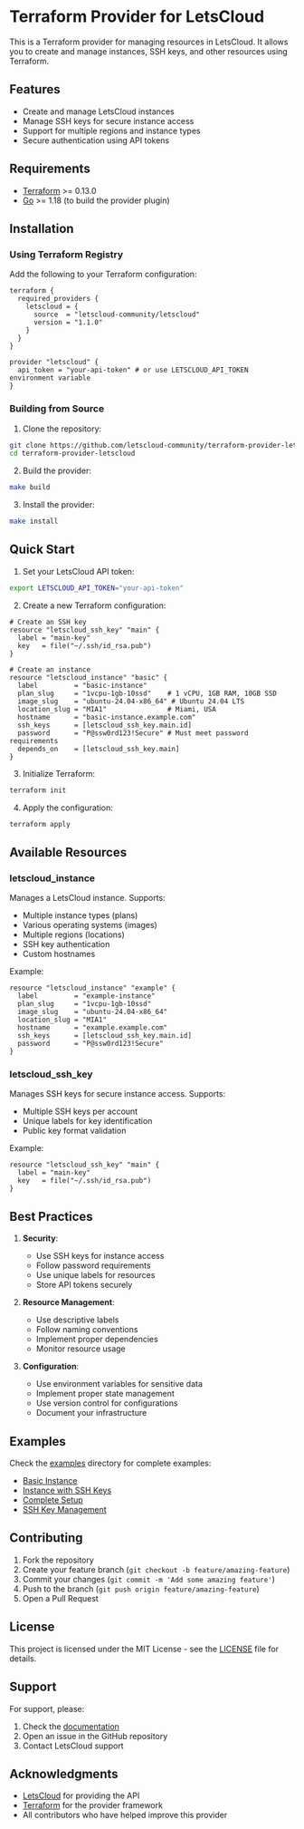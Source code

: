 # Terraform Provider for LetsCloud

This is a Terraform provider for managing resources in LetsCloud. It allows you to create and manage instances, SSH keys, and other resources using Terraform.

## Features

- Create and manage LetsCloud instances
- Manage SSH keys for secure instance access
- Support for multiple regions and instance types
- Secure authentication using API tokens

## Requirements

- [Terraform](https://www.terraform.io/downloads.html) >= 0.13.0
- [Go](https://golang.org/doc/install) >= 1.18 (to build the provider plugin)

## Installation

### Using Terraform Registry

Add the following to your Terraform configuration:

```hcl
terraform {
  required_providers {
    letscloud = {
      source  = "letscloud-community/letscloud"
      version = "1.1.0"
    }
  }
}

provider "letscloud" {
  api_token = "your-api-token" # or use LETSCLOUD_API_TOKEN environment variable
}
```

### Building from Source

1. Clone the repository:
```bash
git clone https://github.com/letscloud-community/terraform-provider-letscloud
cd terraform-provider-letscloud
```

2. Build the provider:
```bash
make build
```

3. Install the provider:
```bash
make install
```

## Quick Start

1. Set your LetsCloud API token:
```bash
export LETSCLOUD_API_TOKEN="your-api-token"
```

2. Create a new Terraform configuration:
```hcl
# Create an SSH key
resource "letscloud_ssh_key" "main" {
  label = "main-key"
  key   = file("~/.ssh/id_rsa.pub")
}

# Create an instance
resource "letscloud_instance" "basic" {
  label         = "basic-instance"
  plan_slug     = "1vcpu-1gb-10ssd"    # 1 vCPU, 1GB RAM, 10GB SSD
  image_slug    = "ubuntu-24.04-x86_64" # Ubuntu 24.04 LTS
  location_slug = "MIA1"               # Miami, USA
  hostname      = "basic-instance.example.com"
  ssh_keys      = [letscloud_ssh_key.main.id]
  password      = "P@ssw0rd123!Secure" # Must meet password requirements
  depends_on    = [letscloud_ssh_key.main]
}
```

3. Initialize Terraform:
```bash
terraform init
```

4. Apply the configuration:
```bash
terraform apply
```

## Available Resources

### letscloud_instance

Manages a LetsCloud instance. Supports:
- Multiple instance types (plans)
- Various operating systems (images)
- Multiple regions (locations)
- SSH key authentication
- Custom hostnames

Example:
```hcl
resource "letscloud_instance" "example" {
  label         = "example-instance"
  plan_slug     = "1vcpu-1gb-10ssd"
  image_slug    = "ubuntu-24.04-x86_64"
  location_slug = "MIA1"
  hostname      = "example.example.com"
  ssh_keys      = [letscloud_ssh_key.main.id]
  password      = "P@ssw0rd123!Secure"
}
```

### letscloud_ssh_key

Manages SSH keys for secure instance access. Supports:
- Multiple SSH keys per account
- Unique labels for key identification
- Public key format validation

Example:
```hcl
resource "letscloud_ssh_key" "main" {
  label = "main-key"
  key   = file("~/.ssh/id_rsa.pub")
}
```

## Best Practices

1. **Security**:
   - Use SSH keys for instance access
   - Follow password requirements
   - Use unique labels for resources
   - Store API tokens securely

2. **Resource Management**:
   - Use descriptive labels
   - Follow naming conventions
   - Implement proper dependencies
   - Monitor resource usage

3. **Configuration**:
   - Use environment variables for sensitive data
   - Implement proper state management
   - Use version control for configurations
   - Document your infrastructure

## Examples

Check the [examples](./examples) directory for complete examples:
- [Basic Instance](./examples/resources/letscloud_instance/basic.tf)
- [Instance with SSH Keys](./examples/resources/letscloud_instance/with_ssh_keys.tf)
- [Complete Setup](./examples/resources/letscloud_instance/complete.tf)
- [SSH Key Management](./examples/resources/letscloud_ssh_key)

## Contributing

1. Fork the repository
2. Create your feature branch (`git checkout -b feature/amazing-feature`)
3. Commit your changes (`git commit -m 'Add some amazing feature'`)
4. Push to the branch (`git push origin feature/amazing-feature`)
5. Open a Pull Request

## License

This project is licensed under the MIT License - see the [LICENSE](LICENSE) file for details.

## Support

For support, please:
1. Check the [documentation](./docs)
2. Open an issue in the GitHub repository
3. Contact LetsCloud support

## Acknowledgments

- [LetsCloud](https://letscloud.io) for providing the API
- [Terraform](https://terraform.io) for the provider framework
- All contributors who have helped improve this provider
